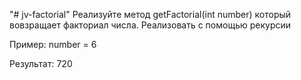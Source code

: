 "# jv-factorial" 
Реализуйте метод getFactorial(int number) который вовзращает факториал числа. Реализовать с помощью рекурсии

Пример: number = 6

Результат: 720
